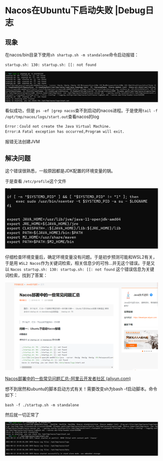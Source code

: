 # Nacos在Ubuntu下启动失败 |Debug日志

## 现象

在nacos/bin目录下使用`sh shartup.sh -m standalone`命令启动报错：

`startup.sh: 130: startup.sh: [[: not found`

![image-20210513192735117](Nacos%E5%9C%A8Ubuntu%E4%B8%8B%E5%90%AF%E5%8A%A8%E5%A4%B1%E8%B4%A5%20Debug%E6%97%A5%E5%BF%97.assets/image-20210513192735117.png)

看似成功，但是 `ps -ef |grep nacos`查不到启动的nacos进程。于是使用`tail -f /opt/tmp/nacos/logs/start.out`查看nacos的log

```bash
Error：Could not create the Java Virtual Machine.
Error:A Fatal exception has occurred,Program will exit.
```

报错无法创建JVM

## 解决问题

这个错误很熟悉，一般原因都是JDK配置的环境变量的锅。

于是查看 `/etc/profile`这个文件

![image-20210513193725590](Nacos%E5%9C%A8Ubuntu%E4%B8%8B%E5%90%AF%E5%8A%A8%E5%A4%B1%E8%B4%A5%20Debug%E6%97%A5%E5%BF%97.assets/image-20210513193725590.png)

仔细检查环境变量后，确定环境变量没有问题。于是初步预测可能和WSL2有关，于是用 `WSL2 Nacos`作为关键词检索，相关信息少的可怜...并无这个错误。于是又以 `Nacos startup.sh: 130: startup.sh: [[: not found` 这个错误信息为关键词检索，找到了答案：

![image-20210513194157135](Nacos%E5%9C%A8Ubuntu%E4%B8%8B%E5%90%AF%E5%8A%A8%E5%A4%B1%E8%B4%A5%20Debug%E6%97%A5%E5%BF%97.assets/image-20210513194157135.png)



[Nacos部署中的一些常见问题汇总-阿里云开发者社区 (aliyun.com)](https://developer.aliyun.com/article/702000)

想不到居然和ubuntu的脚本启动方式有关！需要改变sh为bash -f启动脚本。命令如下：

`bash -f ./startup.sh -m standalone`

然后就一切正常了

![image-20210513194606546](Nacos%E5%9C%A8Ubuntu%E4%B8%8B%E5%90%AF%E5%8A%A8%E5%A4%B1%E8%B4%A5%20Debug%E6%97%A5%E5%BF%97.assets/image-20210513194606546.png)